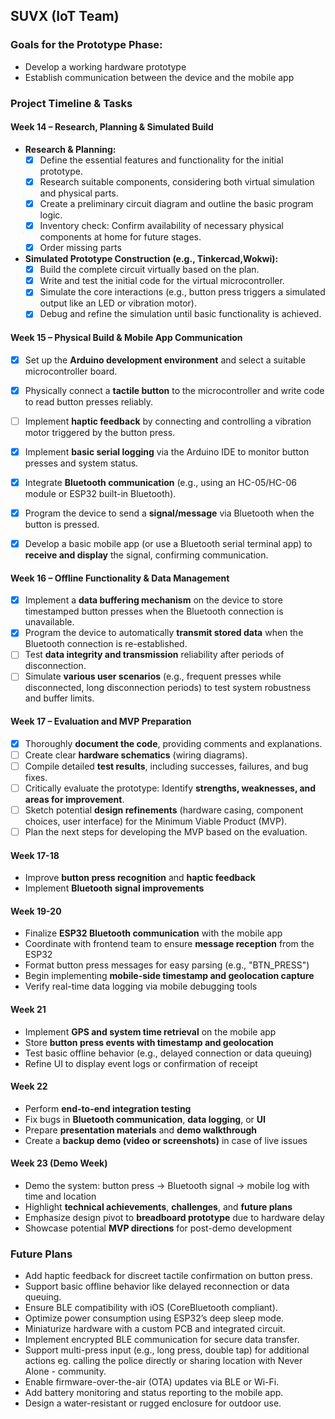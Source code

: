 ## SUVX (IoT Team)  
### Goals for the Prototype Phase:  
- Develop a working hardware prototype  
- Establish communication between the device and the mobile app  

### Project Timeline & Tasks

#### **Week 14 – Research, Planning & Simulated Build**

* **Research & Planning:**
    * [x] Define the essential features and functionality for the initial prototype.
    * [x] Research suitable components, considering both virtual simulation and physical parts.
    * [x] Create a preliminary circuit diagram and outline the basic program logic.
    * [x] Inventory check: Confirm availability of necessary physical components at home for future stages.
    * [x] Order missing parts
* **Simulated Prototype Construction (e.g., Tinkercad,Wokwi):**
    * [x] Build the complete circuit virtually based on the plan.
    * [x] Write and test the initial code for the virtual microcontroller.
    * [x] Simulate the core interactions (e.g., button press triggers a simulated output like an LED or vibration motor).
    * [x] Debug and refine the simulation until basic functionality is achieved.

#### **Week 15 – Physical Build & Mobile App Communication**

* [x] Set up the **Arduino development environment** and select a suitable microcontroller board.
* [x] Physically connect a **tactile button** to the microcontroller and write code to read button presses reliably.
* [ ] Implement **haptic feedback** by connecting and controlling a vibration motor triggered by the button press.
* [x] Implement **basic serial logging** via the Arduino IDE to monitor button presses and system status.

* [x] Integrate **Bluetooth communication** (e.g., using an HC-05/HC-06 module or ESP32 built-in Bluetooth).
* [x] Program the device to send a **signal/message** via Bluetooth when the button is pressed.
* [x] Develop a basic mobile app (or use a Bluetooth serial terminal app) to **receive and display** the signal, confirming communication.


#### **Week 16 – Offline Functionality & Data Management**

* [x] Implement a **data buffering mechanism** on the device to store timestamped button presses when the Bluetooth connection is unavailable.
* [x] Program the device to automatically **transmit stored data** when the Bluetooth connection is re-established.
* [ ] Test **data integrity and transmission** reliability after periods of disconnection.
* [ ] Simulate **various user scenarios** (e.g., frequent presses while disconnected, long disconnection periods) to test system robustness and buffer limits.

#### **Week 17 – Evaluation and MVP Preparation**

* [x] Thoroughly **document the code**, providing comments and explanations.
* [ ] Create clear **hardware schematics** (wiring diagrams).
* [ ] Compile detailed **test results**, including successes, failures, and bug fixes.
* [ ] Critically evaluate the prototype: Identify **strengths, weaknesses, and areas for improvement**.
* [ ] Sketch potential **design refinements** (hardware casing, component choices, user interface) for the Minimum Viable Product (MVP).
* [ ] Plan the next steps for developing the MVP based on the evaluation.

#### **Week 17-18**

- Improve **button press recognition** and **haptic feedback**
- Implement **Bluetooth signal improvements**

#### **Week 19-20**

- Finalize **ESP32 Bluetooth communication** with the mobile app
- Coordinate with frontend team to ensure **message reception** from the ESP32
- Format button press messages for easy parsing (e.g., "BTN_PRESS")
- Begin implementing **mobile-side timestamp and geolocation capture**
- Verify real-time data logging via mobile debugging tools

#### **Week 21**

- Implement **GPS and system time retrieval** on the mobile app
- Store **button press events with timestamp and geolocation**
- Test basic offline behavior (e.g., delayed connection or data queuing)
- Refine UI to display event logs or confirmation of receipt

#### **Week 22**

- Perform **end-to-end integration testing**
- Fix bugs in **Bluetooth communication**, **data logging**, or **UI**
- Prepare **presentation materials** and **demo walkthrough**
- Create a **backup demo (video or screenshots)** in case of live issues

#### **Week 23 (Demo Week)**  
- Demo the system: button press → Bluetooth signal → mobile log with time and location  
- Highlight **technical achievements**, **challenges**, and **future plans**  
- Emphasize design pivot to **breadboard prototype** due to hardware delay  
- Showcase potential **MVP directions** for post-demo development

### Future Plans

- Add haptic feedback for discreet tactile confirmation on button press.
- Support basic offline behavior like delayed reconnection or data queuing.
- Ensure BLE compatibility with iOS (CoreBluetooth compliant).
- Optimize power consumption using ESP32’s deep sleep mode.
- Miniaturize hardware with a custom PCB and integrated circuit.
- Implement encrypted BLE communication for secure data transfer.
- Support multi-press input (e.g., long press, double tap) for additional actions eg. calling the police directly or sharing location with Never Alone - community.
- Enable firmware-over-the-air (OTA) updates via BLE or Wi-Fi.
- Add battery monitoring and status reporting to the mobile app.
- Design a water-resistant or rugged enclosure for outdoor use.



